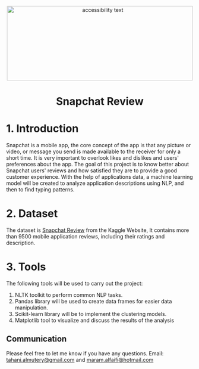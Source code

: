 

<p align="center">
<img src="https://img.youm7.com/large/202007180555535553.jpg" width="500" height="200" class="center" alt="accessibility text">
  
# <p align="center"> Snapchat Review

# 1.	Introduction
 Snapchat is a mobile app, the core concept of the app is that any picture or video, or message you send is made available to the receiver for only a short time. It is very important to overlook likes and dislikes and users' preferences about the app.
The goal of this project is to know better about Snapchat users' reviews and how satisfied they are to provide a good customer experience. With the help of applications data, a machine learning model will be created to analyze application descriptions using NLP, and then to find typing patterns. 


# 2.	Dataset
  The dataset is [Snapchat Review](https://www.kaggle.com/databar/10k-snapchat-reviews) from the Kaggle Website, It contains more than 9500 mobile application reviews, including their ratings and description.

# 3.	Tools 
  The following tools will be used to carry out the project:
1. NLTK toolkit to perform common NLP tasks.
2. Pandas library will be used to create data frames for easier data manipulation.
3. Scikit-learn library will be to implement the clustering models.
4. Matplotlib tool to visualize and discuss the results of the analysis
  
## Communication
Please feel free to let me know if you have any questions.
Email:  tahani.almutery@gmail.com and maram.alfaifi@hotmail.com

